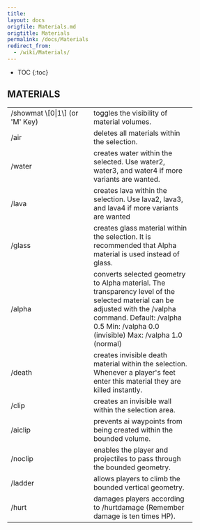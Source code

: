 ```yaml
---
title: 
layout: docs
origfile: Materials.md
origtitle: Materials
permalink: /docs/Materials
redirect_from:
  - /wiki/Materials/
---
```

* TOC
{:toc}
## MATERIALS

<table cellspacing="10" style="width:100%">
<tr>
<td width="174">
/showmat \[0|1\] (or 'M' Key)

</td>
<td width="219">
toggles the visibility of material volumes.

</td>
</tr>
<tr>
<td width="174">
/air

</td>
<td width="219">
deletes all materials within the selection.

</td>
</tr>
<tr>
<td width="174">
/water

</td>
<td width="219">
creates water within the selected. Use water2, water3, and water4 if more variants are wanted.
</td>
</tr>
<tr>
<td width="174">
/lava

</td>
<td width="219">
creates lava within the selection. Use lava2, lava3, and lava4 if more variants are wanted

</td>
</tr>
<tr>
<td width="174">
/glass

</td>
<td width="219">
creates glass material within the selection. It is recommended that Alpha material is used instead of glass.

</td>
</tr>
<tr>
<td width="174">
/alpha

</td>
<td width="219">
converts selected geometry to Alpha material. The transparency level of the selected material can be adjusted with the /valpha command. Default: /valpha 0.5 Min: /valpha 0.0 (invisible) Max: /valpha 1.0 (normal)

</td>
</tr>
<tr>
<td width="174">
/death

</td>
<td width="219">
creates invisible death material within the selection. Whenever a player's feet enter this material they are killed instantly.

</td>
</tr>
<tr>
<td width="174">
/clip

</td>
<td width="219">
creates an invisible wall within the selection area.

</td>
</tr>
<tr>
<td width="174">
/aiclip

</td>
<td width="219">
prevents ai waypoints from being created within the bounded volume.

</td>
</tr>
<tr>
<td width="174">
/noclip

</td>
<td width="219">
enables the player and projectiles to pass through the bounded geometry.

</td>
</tr>
<tr>
<td width="174">
/ladder

</td>
<td width="219">
allows players to climb the bounded vertical geometry.

</td>
</tr>
</td>
</tr>
<tr>
<td width="174">
/hurt

</td>
<td width="219">
damages players according to /hurtdamage (Remember damage is ten times HP).

</td>
</tr>
</table>
